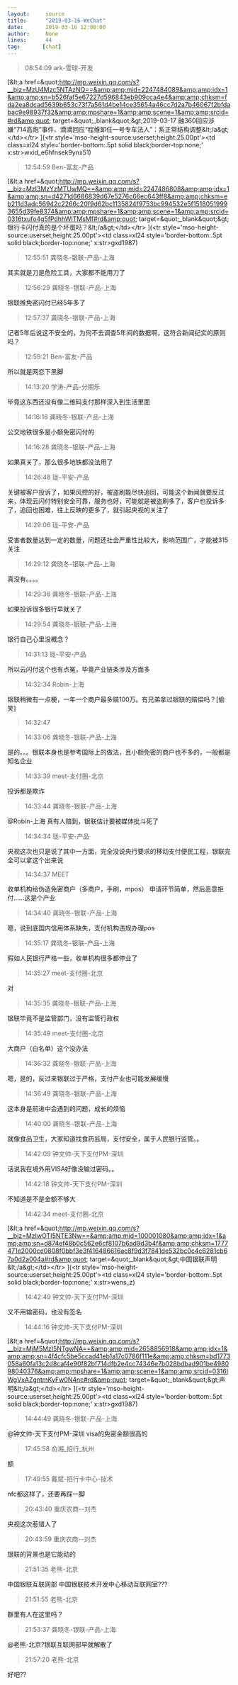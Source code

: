 ```yaml
---
layout:     source 
title:      "2019-03-16-WeChat"
date:       2019-03-16 12:00:00
author:     None
lines:      44 
tag:       [chat]
---
```

> 08:54:09  ark-雪球-开发  
   
[&amp;lt;a href=&amp;quot;http://mp.weixin.qq.com/s?__biz=MzU4Mzc5NTAzNQ==&amp;amp;mid=2247484089&amp;amp;idx=1&amp;amp;sn=b526faf5e67227d596843eb909cca4e4&amp;amp;chksm=fda2ea8dcad5639b653c73f7a561d4be14ce35654a46cc7d2a7b46067f2bfdabac9e98937f32&amp;amp;mpshare=1&amp;amp;scene=1&amp;amp;srcid=#rd&amp;quot; target=&amp;quot;_blank&amp;quot;&amp;gt;2019-03-17 融360回应涉嫌“714高炮”事件、滴滴回应“程维卸任一号专车法人”：系正常结构调整&amp;lt;/a&amp;gt;&lt;/td&gt;&lt;/tr&gt;
](&lt;tr style='mso-height-source:userset;height:25.00pt'&gt;&lt;td class=xl24  style='border-bottom:.5pt solid black;border-top:none;' x:str&gt;wxid_e6hfnsek9ynx51)  
   
> 12:54:59  Ben-富友-产品  
   
[&amp;lt;a href=&amp;quot;http://mp.weixin.qq.com/s?__biz=MzI3MzYzMTUwMQ==&amp;amp;mid=2247486808&amp;amp;idx=1&amp;amp;sn=d4271d6686839d67e5276c66ec643ff8&amp;amp;chksm=eb211d3adc56942c2266c20f9d62bc1135824f9753bc994532e5f15180519993655d39fe8374&amp;amp;mpshare=1&amp;amp;scene=1&amp;amp;srcid=0316txufo4g5fPdhhWITMsMf#rd&amp;quot; target=&amp;quot;_blank&amp;quot;&amp;gt;银行卡闪付真的是个坏蛋吗？&amp;lt;/a&amp;gt;&lt;/td&gt;&lt;/tr&gt;
](&lt;tr style='mso-height-source:userset;height:25.00pt'&gt;&lt;td class=xl24  style='border-bottom:.5pt solid black;border-top:none;' x:str&gt;gxd1987)  
   
> 12:55:51  龚晓冬-银联-产品-上海  
   
其实就是刀是危险工具，大家都不能用刀了  
   
> 12:56:29  龚晓冬-银联-产品-上海  
   
银联推免密闪付已经5年多了  
   
> 12:57:37  龚晓冬-银联-产品-上海  
   
记者5年后说这不安全的，为何不去调查5年间的数据啊，这符合新闻纪实的原则吗？  
   
> 12:59:21  Ben-富友-产品  
   
所以就是网恋下黑脚  
   
> 14:13:20  学涛-产品-分期乐  
   
毕竟这东西还没有像二维码支付那样深入到生活里面  
   
> 14:16:16  龚晓冬-银联-产品-上海  
   
公交地铁很多是小额免密闪付的  
   
> 14:16:28  龚晓冬-银联-产品-上海  
   
如果真关了，那么很多地铁都没法用了  
   
> 14:26:48  珑-平安-产品  
   
关键被客户投诉了，如果风控的好，被盗刷能尽快追回，可能这个新闻就要反过来，体现云闪付特别安全可靠，服务也好，可能就是被盗刷多了，客户也投诉多了，追回也困难，往上反映的更多了，就引起央视的关注了  
   
> 14:29:06  珑-平安-产品  
   
受害者数量达到一定的数量，问题还社会严重性比较大，影响范围广，才能被315关注  
   
> 14:29:12  龚晓冬-银联-产品-上海  
   
真没有。。。。  
   
> 14:29:36  龚晓冬-银联-产品-上海  
   
如果投诉很多银行早就关了  
   
> 14:29:54  龚晓冬-银联-产品-上海  
   
银行自己心里没概念？  
   
> 14:31:13  珑-平安-产品  
   
所以云闪付这个也有点冤，毕竟产业链条涉及方面多  
   
> 14:32:34  Robin-上海  
   
银联稍微有一点梗，一年一个商户最多赔100万。有兄弟拿过银联的赔偿吗？[偷笑]  
   
> 14:32:47    
   
> 14:33:06  龚晓冬-银联-产品-上海  
   
是的。。。银联本身也是参考国际上的做法，且小额免密的商户也不多的，一般都是知名企业  
   
> 14:33:39  meet-支付圈-北京  
   
投诉都是欺诈  
   
> 14:33:44  龚晓冬-银联-产品-上海  
   
@Robin-上海 真有人赔到，银联估计要被媒体批斗死了  
   
> 14:34:34  珑-平安-产品  
   
央视这次也只是说了其中一方面，完全没说央行要求的移动支付便民工程，银联完全可以拿这个出来说  
   
> 14:34:37  MEET  
   
收单机构给伪造免密商户（多商户，手刷，mpos） 申请环节简单，然后恶意拒付……这是个产业  
   
> 14:34:40  龚晓冬-银联-产品-上海  
   
嗯，说到底国内信用体系缺失，支付机构违规办理pos  
   
> 14:35:17  龚晓冬-银联-产品-上海  
   
假如人民银行严格一些，收单机构很多都停业了  
   
> 14:35:27  meet-支付圈-北京  
   
对  
   
> 14:35:35  龚晓冬-银联-产品-上海  
   
银联毕竟不是监管部门，没有监管行政权  
   
> 14:35:49  meet-支付圈-北京  
   
大商户（白名单）这个没办法  
   
> 14:36:32  龚晓冬-银联-产品-上海  
   
嗯，是的，反过来银联过于严格，支付产业也可能发展缓慢  
   
> 14:36:49  龚晓冬-银联-产品-上海  
   
这本身是前进中会遇到的问题，成长的烦恼  
   
> 14:40:00  龚晓冬-银联-产品-上海  
   
就像食品卫生，大家知道找食药监局，支付安全，属于人民银行监管。。  
   
> 14:42:09  钟文帅-天下支付PM-深圳  
   
话说我在境外用VISA好像没输过密码。。  
   
> 14:42:18  钟文帅-天下支付PM-深圳  
   
不知道是不是金额不够大  
   
> 14:42:34  meet-支付圈-北京  
   
[&amp;lt;a href=&amp;quot;http://mp.weixin.qq.com/s?__biz=MzIwOTI5NTE3Nw==&amp;amp;mid=100001080&amp;amp;idx=1&amp;amp;sn=d874ef48b0c562e6cf8107b6ad9d3b4f&amp;amp;chksm=1777471e2000ce0808f0bbf3e3f416486616ac8f9d3f7841de532bc0c4c6281cb67a0d2a004a#rd&amp;quot; target=&amp;quot;_blank&amp;quot;&amp;gt;中国银联声明&amp;lt;/a&amp;gt;&lt;/td&gt;&lt;/tr&gt;
](&lt;tr style='mso-height-source:userset;height:25.00pt'&gt;&lt;td class=xl24  style='border-bottom:.5pt solid black;border-top:none;' x:str&gt;wens_z)  
   
> 14:42:49  钟文帅-天下支付PM-深圳  
   
又不用输密码，也没有签名  
   
> 14:44:16  钟文帅-天下支付PM-深圳  
   
[&amp;lt;a href=&amp;quot;http://mp.weixin.qq.com/s?__biz=MjM5MzI5NTgwNA==&amp;amp;mid=2658856918&amp;amp;idx=1&amp;amp;sn=4f4cfc5be5ccad41eb1a17c0786f111e&amp;amp;chksm=bd1773058a60fa13c2d8caf4e90f82bf714dfb2e4cc74346e7b028bdbad901be498098040376&amp;amp;mpshare=1&amp;amp;scene=1&amp;amp;srcid=0316IWgVxAZgntmKyFw0N4nc#rd&amp;quot; target=&amp;quot;_blank&amp;quot;&amp;gt;声明&amp;lt;/a&amp;gt;&lt;/td&gt;&lt;/tr&gt;
](&lt;tr style='mso-height-source:userset;height:25.00pt'&gt;&lt;td class=xl24  style='border-bottom:.5pt solid black;border-top:none;' x:str&gt;gxd1987)  
   
> 14:44:49  龚晓冬-银联-产品-上海  
   
@钟文帅-天下支付PM-深圳 visa的免密金额很高的  
   
> 17:45:58  俞湘_招行_杭州  
   
额  
   
> 17:49:55  戴斌-招行卡中心-技术  
   
nfc都这样了，还要再踩一脚  
   
> 20:43:40  重庆农商--刘杰  
   
央视这次惹错人了  
   
> 20:43:59  重庆农商--刘杰  
   
银联的背景也是它能动的  
   
> 21:51:35  老熊-北京  
   
中国银联互联网部 中国银联技术开发中心移动互联网室???  
   
> 21:51:55  老熊-北京  
   
群里有人在这里吗？  
   
> 21:53:37  龚晓冬-银联-产品-上海  
   
@老熊-北京?银联互联网部早就解散了  
   
> 21:57:20  老熊-北京  
   
好吧??  
   
